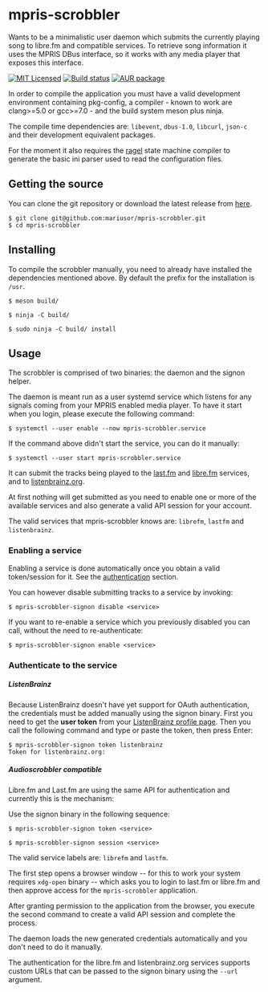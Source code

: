 # mpris-scrobbler

Wants to be a minimalistic user daemon which submits the currently playing song to libre.fm and compatible services.
To retrieve song information it uses the MPRIS DBus interface, so it works with any media player that exposes this interface.

[![MIT Licensed](https://img.shields.io/github/license/mariusor/mpris-scrobbler.svg)](https://raw.githubusercontent.com/mariusor/mpris-scrobbler/master/LICENSE)
[![Build status](https://img.shields.io/travis/mariusor/mpris-scrobbler.svg)](https://travis-ci.org/mariusor/mpris-scrobbler)
[![AUR package](https://img.shields.io/aur/version/mpris-scrobbler.svg)](https://aur.archlinux.org/packages/mpris-scrobbler/)
<!-- [![Coverity Scan status](https://img.shields.io/coverity/scan/14230.svg)](https://scan.coverity.com/projects/14230)
[![Latest build](https://img.shields.io/github/release/mariusor/mpris-scrobbler.svg)](https://github.com/mariusor/mpris-scrobbler/releases/latest) -->

In order to compile the application you must have a valid development environment containing pkg-config, a compiler - known to work are clang>=5.0 or gcc>=7.0 - and the build system meson plus ninja.

The compile time dependencies are: `libevent`, `dbus-1.0`, `libcurl`, `json-c` and their development equivalent packages.

For the moment it also requires the [ragel](http://www.colm.net/open-source/ragel/) state machine compiler to generate the basic ini parser used to read the configuration files.

## Getting the source

You can clone the git repository or download the latest release from [here](https://github.com/mariusor/mpris-scrobbler/releases/latest).

    $ git clone git@github.com:mariusor/mpris-scrobbler.git
    $ cd mpris-scrobbler

## Installing

To compile the scrobbler manually, you need to already have installed the dependencies mentioned above.
By default the prefix for the installation is `/usr`.

    $ meson build/

    $ ninja -C build/

    $ sudo ninja -C build/ install

## Usage

The scrobbler is comprised of two binaries: the daemon and the signon helper.

The daemon is meant run as a user systemd service which listens for any signals coming from your MPRIS enabled media player. To have it start when you login, please execute the following command:

    $ systemctl --user enable --now mpris-scrobbler.service

If the command above didn't start the service, you can do it manually:

    $ systemctl --user start mpris-scrobbler.service

It can submit the tracks being played to the [last.fm](https://last.fm) and [libre.fm](https://libre.fm) services, and to [listenbrainz.org](https://listenbrainz.org/).

At first nothing will get submitted as you need to enable one or more of the available services and also generate a valid API session for your account.

The valid services that mpris-scrobbler knows are: `librefm`, `lastfm` and `listenbrainz`.

### Enabling a service

Enabling a service is done automatically once you obtain a valid token/session for it. See the [authentication](#authenticate-to-the-service) section.

You can however disable submitting tracks to a service by invoking:

    $ mpris-scrobbler-signon disable <service>

If you want to re-enable a service which you previously disabled you can call, without the need to re-authenticate:

    $ mpris-scrobbler-signon enable <service>

### Authenticate to the service

##### ListenBrainz

Because ListenBrainz doesn't have yet support for OAuth authentication, the credentials must be added manually using the signon binary.
First you need to get the **user token** from  your [ListenBrainz profile page](https://listenbrainz.org/profile).
Then you call the following command and type or paste the token, then press Enter:

    $ mpris-scrobbler-signon token listenbrainz
    Token for listenbrainz.org:


##### Audioscrobbler compatible

Libre.fm and Last.fm are using the same API for authentication and currently this is the mechanism:

Use the signon binary in the following sequence:

    $ mpris-scrobbler-signon token <service>

    $ mpris-scrobbler-signon session <service>

The valid service labels are: `librefm` and `lastfm`.

The first step opens a browser window -- for this to work your system requires `xdg-open` binary -- which asks you to login to last.fm or libre.fm and then approve access for the `mpris-scrobbler` application.

After granting permission to the application from the browser, you execute the second command to create a valid API session and complete the process.

The daemon loads the new generated credentials automatically and you don't need to do it manually.

The authentication for the libre.fm and listenbrainz.org services supports custom URLs that can be passed to the signon binary using the `--url` argument.

